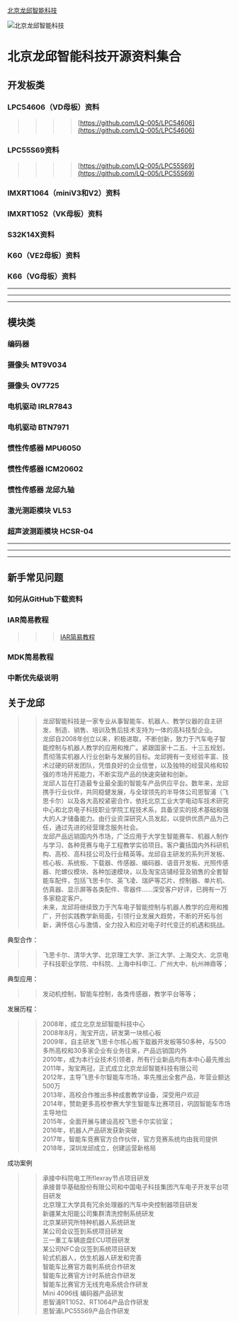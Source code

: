 [北京龙邱智能科技](http://shop36265907.taobao.com)

![北京龙邱智能科技](https://note.youdao.com/yws/api/personal/file/WEB8a51a3385904ba8d4505271e9e9be364?method=download&shareKey=c0de97cb64246fe4120904147dbaf057 "北京龙邱智能科技")

# 北京龙邱智能科技开源资料集合

## 开发板类

### LPC54606（VD母板）资料  
>>>>[https://github.com/LQ-005/LPC54606](https://github.com/LQ-005/LPC54606)

### LPC55S69资料  
>>>>[https://github.com/LQ-005/LPC55S69](https://github.com/LQ-005/LPC55S69)

### IMXRT1064（miniV3和V2）资料  


### IMXRT1052（VK母板）资料  


### S32K14X资料  

### K60（VE2母板）资料  


### K66（VG母板）资料  

---
---
---
## 模块类
### 编码器

### 摄像头 MT9V034

### 摄像头 OV7725

### 电机驱动 IRLR7843

### 电机驱动 BTN7971

### 惯性传感器 MPU6050

### 惯性传感器 ICM20602

### 惯性传感器 龙邱九轴

### 激光测距模块 VL53

### 超声波测距模块 HCSR-04


---
---
---


## 新手常见问题

### 如何从GitHub下载资料

### IAR简易教程

>>>[IAR简易教程](https://github.com/LQ-005/ALL/tree/master/IAR%E7%AE%80%E6%98%93%E6%95%99%E7%A8%8B)

### MDK简易教程

### 中断优先级说明


## 关于龙邱
>>龙邱智能科技是一家专业从事智能车、机器人、教学仪器的自主研发、制造、销售、培训及售后技术支持为一体的高科技型企业。  
>>龙邱自2008年创立以来，积极进取，不断创新，致力于汽车电子智能控制与机器人教学的应用和推广。紧跟国家十二五、十三五规划，贯彻落实机器人行业创新与发展的目标。龙邱拥有一支经验丰富、技术过硬的研发团队，凭借良好的企业信誉，以及独特的经营风格和较强的市场开拓能力，不断实现产品的快速突破和创新。    
>>龙邱人旨在打造最专业最全面的智能车产品供应平台。数年来，龙邱携手行业伙伴，共同稳健发展，与全球领先的半导体公司恩智浦（飞思卡尔）以及各大高校紧密合作，依托北京工业大学电动车技术研究中心和北京电子科技职业学院工程技术系，具备坚实的技术基础和强大的人才储备能力。由行业资深研究人员发起，以提供优质产品为己任，通过先进的经营理念服务社会。  
>>龙邱产品远销国内外市场，广泛应用于大学生智能赛车、机器人制作与学习、各种竞赛与电子工程教学实验项目。客户囊括国内外科研机构、高校、高科技公司及行业精英等。龙邱自主研发的系列开发板、核心板、系统板、下载器、传感器、编码器、语音开发板、光照传感器、陀螺仪模块、各种加速模块，以及淘宝店铺经营及销售的全套智能车配件，包括飞思卡尔、英飞凌、瑞萨等芯片、控制器、单片机、仿真器、显示屏等各类配件、零器件……深受客户好评，已拥有一万多家稳定客户。  
>>未来，龙邱将继续致力于汽车电子智能控制与机器人教学的应用和推广，开创实践教学新局面，引领行业发展大趋势，不断的开拓与创新，满怀信心与激情，全力投入和应对电子时代变迁的机遇和挑战。

典型合作：
>>飞思卡尔、清华大学、北京理工大学、浙江大学、上海交大、北京电子科技职业学院、中科院、上海中科申江、广州大中、杭州神鼎等；    

典型应用：
>>发动机控制，智能车控制，各类传感器，教学平台等等；  

发展历程：  
>>2008年，成立北京龙邱智能科技中心  
>>2008年8月，淘宝开店，研发第一块核心板  
>>2009年，自主研发飞思卡尔核心板下载器开发板等50多种，与500多所高校和30多家企业有业务往来，产品远销国内外  
>>2010年，成为本行业技术引领者，所有行业新品均有本中心最先推出  
>>2011年，淘宝两冠，正式成立北京龙邱智能科技有限公司  
>>2012年，主导飞思卡尔智能车市场，率先推出全套产品，年营业额达500万  
>>2013年，高校合作推出多种成套教学设备，深受用户欢迎  
>>2014年，赞助更多高校参赛大学生智能车比赛项目，巩固智能车市场主导地位  
>>2015年，全面开展与建设高校飞思卡尔实验室；  
>>2016年，机器人产品研发获新突破  
>>2017年，智能车竞赛官方合作伙伴，官方竞赛系统均由我司提供  
>>2018年，深圳龙邱成立，创建运营新格局  
  
成功案例
>>承接中科院电工所flexray节点项目研发  
>>承接普华基础股份有限公司和中国电子科技集团汽车电子开发平台项目研发  
>>北京理工大学具有冗余处理器的汽车中央控制器项目研发  
>>新疆某太阳能公司集群清洗控制系统研发  
>>北京某研究所特种机器人系统研发  
>>某公司会议签到系统项目研发  
>>三一重工车辆底盘ECU项目研发  
>>某公司NFC会议签到系统项目研发  
>>轮式机器人，仿生机器人研发和完善  
>>智能车比赛官方裁判系统合作研发  
>>智能车比赛官方计时系统合作研发  
>>智能车比赛官方无线充电系统合作研发  
>>Mini 4096线 编码器产品研发  
>>恩智浦RT1052、RT1064产品合作研发  
>>恩智浦LPC55S69产品合作研发  
